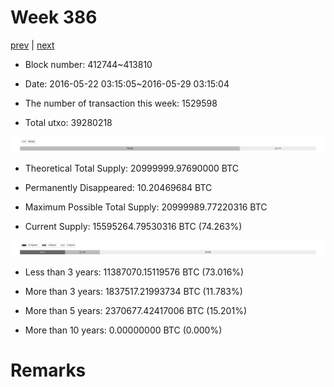 # Week 386

[prev](week0385.md) | [next](week0387.md)

- Block number: 412744~413810

- Date: 2016-05-22 03:15:05~2016-05-29 03:15:04

- The number of transaction this week: 1529598

- Total utxo: 39280218

![](../images/mined_week0386.png)

- Theoretical Total Supply: 20999999.97690000 BTC

- Permanently Disappeared: 10.20469684 BTC

- Maximum Possible Total Supply: 20999989.77220316 BTC

- Current Supply: 15595264.79530316 BTC (74.263%)

![](../images/year_week0386.png)


- Less than 3 years: 11387070.15119576 BTC (73.016%)

- More than 3 years: 1837517.21993734 BTC (11.783%)

- More than 5 years: 2370677.42417006 BTC (15.201%)

- More than 10 years: 0.00000000 BTC (0.000%)

# Remarks

